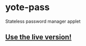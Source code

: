 # yote-pass
Stateless password manager applet

## [Use the live version!](https://kayla-yote.github.io/yote-pass/)

